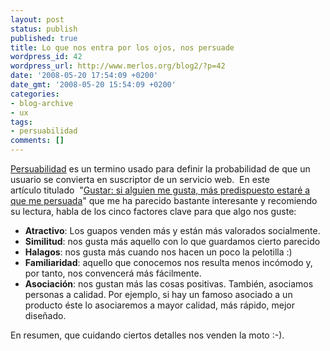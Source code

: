 ```yaml
---
layout: post
status: publish
published: true
title: Lo que nos entra por los ojos, nos persuade
wordpress_id: 42
wordpress_url: http://www.merlos.org/blog2/?p=42
date: '2008-05-20 17:54:09 +0200'
date_gmt: '2008-05-20 15:54:09 +0200'
categories:
- blog-archive
- ux
tags:
- persuabilidad
comments: []
---
```

<p><a href="http://es.wikipedia.org/wiki/Persuabilidad">Persuabilidad</a> es un termino usado para definir la probabilidad de que un usuario se convierta en suscriptor de un servicio web.  En este artículo titulado  "<a href="http://www.persuabilidad.com/default.asp?idcont=1016">Gustar: si alguien me gusta, más predispuesto estaré a que me persuada</a>" que me ha parecido bastante interesante y recomiendo su lectura, habla de los cinco factores clave para que algo nos guste:</p>
<ul>
<li><strong>Atractivo</strong>: Los guapos venden más y están más valorados socialmente.</li>
<li><strong>Similitud</strong>: nos gusta más aquello con lo que guardamos cierto parecido</li>
<li><strong>Halagos</strong>: nos gusta más cuando nos hacen un poco la pelotilla :)</li>
<li><strong>Familiaridad</strong>: aquello que conocemos nos resulta menos incómodo y, por tanto, nos convencerá más fácilmente.</li>
<li><strong>Asociación</strong>: nos gustan más las cosas positivas. También, asociamos personas a calidad. Por ejemplo, si hay un famoso asociado a un producto éste lo asociaremos a mayor calidad, más rápido, mejor diseñado.</li>
</ul>
<p>En resumen, que cuidando ciertos detalles nos venden la moto :-).</p>

